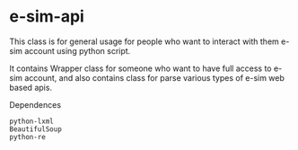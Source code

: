 e-sim-api
=========
This class is for general usage for people who want to interact with them e-sim account using python script.

It contains Wrapper class for someone who want to have full access to e-sim account, and also contains class for parse various types of e-sim web based apis.

Dependences
```
python-lxml
BeautifulSoup
python-re
```
